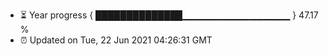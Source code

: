 - ⏳ Year progress { ██████████████▁▁▁▁▁▁▁▁▁▁▁▁▁▁▁▁ } 47.17 %
- ⏰ Updated on Tue, 22 Jun 2021 04:26:31 GMT

